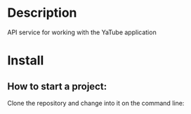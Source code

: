 # Description

API service for working with the YaTube application

# Install
## How to start a project:
Clone the repository and change into it on the command line:
